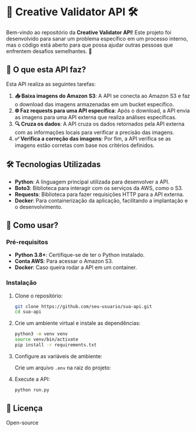 # 📸 Creative Validator API  🛠️

Bem-vindo ao repositório da **Creative Validator API**! Este projeto foi desenvolvido para sanar um problema específico em um processo interno, mas o código está aberto para que possa ajudar outras pessoas que enfrentem desafios semelhantes. 🚀

## 🌟 O que esta API faz?

Esta API realiza as seguintes tarefas:

1. **📥 Baixa imagens do Amazon S3**: A API se conecta ao Amazon S3 e faz o download das imagens armazenadas em um bucket específico.
2. **🌐 Faz requests para uma API específica**: Após o download, a API envia as imagens para uma API externa que realiza análises específicas.
3. **🔍 Cruza os dados**: A API cruza os dados retornados pela API externa com as informações locais para verificar a precisão das imagens.
4. **✅ Verifica a correção das imagens**: Por fim, a API verifica se as imagens estão corretas com base nos critérios definidos.

## 🛠️ Tecnologias Utilizadas

- **Python**: A linguagem principal utilizada para desenvolver a API.
- **Boto3**: Biblioteca para interagir com os serviços da AWS, como o S3.
- **Requests**: Biblioteca para fazer requisições HTTP para a API externa.
- **Docker**: Para containerização da aplicação, facilitando a implantação e o desenvolvimento.

## 🚀 Como usar?

### Pré-requisitos

- **Python 3.8+**: Certifique-se de ter o Python instalado.
- **Conta AWS**: Para acessar o Amazon S3.
- **Docker**: Caso queira rodar a API em um container.

### Instalação

1. Clone o repositório:

   ```bash
   git clone https://github.com/seu-usuario/sua-api.git
   cd sua-api
   ```

2. Crie um ambiente virtual e instale as dependências:

   ```bash
   python3 -m venv venv
   source venv/bin/activate
   pip install -r requirements.txt
   ```

3. Configure as variáveis de ambiente:

   Crie um arquivo `.env` na raiz do projeto:

4. Execute a API:

   ```bash
   python run.py
   ```

## 📄 Licença

Open-source